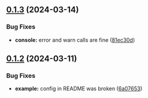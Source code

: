 ## [0.1.3](https://github.com/technologiestiftung/eslint-config/compare/v0.1.2...v0.1.3) (2024-03-14)


### Bug Fixes

* **console:** error and warn calls are fine ([81ec30d](https://github.com/technologiestiftung/eslint-config/commit/81ec30d8dbf4d1e02d89152f0b0d3a6c33a87bfd))

## [0.1.2](https://github.com/technologiestiftung/eslint-config/compare/v0.1.1...v0.1.2) (2024-03-11)


### Bug Fixes

* **example:** config in README was broken ([6a07653](https://github.com/technologiestiftung/eslint-config/commit/6a07653dec158e311245f64075c24c7b5c83d664))
